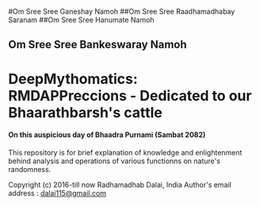 #Om Sree Sree Ganeshay Namoh
##Om Sree Sree Raadhamadhabay Saranam
##Om Sree Sree Hanumate Namoh 
## Om Sree Sree Bankeswaray Namoh

# DeepMythomatics: RMDAPPreccions - Dedicated to our Bhaarathbarsh's cattle

#### On this auspicious day of Bhaadra Purnami (Sambat 2082)

This repository is for brief explanation of knowledge and enlightenment behind analysis and operations of various functionns on nature's randomness.

Copyright (c) 2016-till now Radhamadhab Dalai, India
Author's email address :  dalai115@gmail.com

